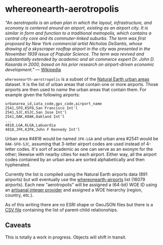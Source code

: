 whereonearth-aerotropolis
==

_"An aerotropolis is an urban plan in which the layout, infrastructure, and
economy is centered around an airport, existing as an airport city. It is
similar in form and function to a traditional metropolis, which contains a
central city core and its commuter-linked suburbs. The term was first
proposed by New York commercial artist Nicholas DeSantis, whose drawing of a
skyscraper rooftop airport in the city was presented in the November 1939 issue
of Popular Science. The term was revived and substantially extended by
academic and air commerce expert Dr. John D. Kasarda in 2000, based on his prior
research on airport-driven economic development."_ –– [Wikipedia](https://en.wikipedia.org/wiki/Aerotropolis)

`whereonearth-aerotropolis` is a subset of the [Natural Earth urban
areas](http://www.naturalearthdata.com/downloads/10m-cultural-vectors/)
dataset. It is the list of urban areas that contain one or more
airports. Those airports are then used to _name_ the urban areas that contain
them. For example given the following airports:

	urbanarea_id,iata_code,gps_code,airport_name
	2541,SFO,KSFO,San Francisco Int'l
	2541,SJC,KSJC,San Jose Int'l
	2541,OAK,KOAK,Oakland Int'l
	...
	4818,LGA,KLGA,LaGuardia
	4818,JFK,KJFK,John F Kennedy Int'l

Urban area #4818 would be named `JFK-LGA` and urban area #2541 would be `OAK-SFO-SJC`, assuming that 3-letter airport codes are used 
instead of 4-letter codes. It's sort of academic as one can serve as an exonym
for the other; likewise with nearby cities for each airport. Either way, all the
airport codes contained by an urban area are sorted alphabetically and then
hyphenated.

Currently the list is compiled using the Natural Earth airports data (891
airports) but will eventually use the [whereonearth-airports](https://github.com/straup/whereonearth-airport) list (16079
airports). Each new "aerotropolis" will be assigned a (64-bit) WOE ID using an [artisanal
integer provider](http://www.brooklynintegers.com/) and assigned a WOE hierarchy
(region, country, etc.).

As of this writing there are no ESRI shape or GeoJSON files but there is a [CSV
file](https://github.com/straup/whereonearth-aerotropolis/blob/master/aerotropolis.csv)
containing the list of parent-child relationships.

Caveats
--

This is totally a work in progress. Objects will shift in transit.

